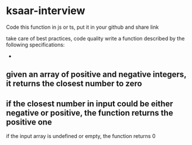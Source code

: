 # ksaar-interview


Code this function in js or ts, put it in your github and share link

take care of best practices, code quality
write a function described by the following specifications:

-

given an array of positive and negative integers, it returns the closest
number to zero
-

if the closest number in input could be either negative or positive,
the function returns the positive one
-

if the input array is undefined or empty, the function returns 0
